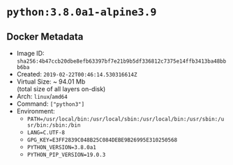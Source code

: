 # `python:3.8.0a1-alpine3.9`

## Docker Metadata

- Image ID: `sha256:4b47ccb20dbe8efb63397bf7e21b9b5df336812c7375e14ffb3413ba48bbb6ba`
- Created: `2019-02-22T00:46:14.530316614Z`
- Virtual Size: ~ 94.01 Mb  
  (total size of all layers on-disk)
- Arch: `linux`/`amd64`
- Command: `["python3"]`
- Environment:
  - `PATH=/usr/local/bin:/usr/local/sbin:/usr/local/bin:/usr/sbin:/usr/bin:/sbin:/bin`
  - `LANG=C.UTF-8`
  - `GPG_KEY=E3FF2839C048B25C084DEBE9B26995E310250568`
  - `PYTHON_VERSION=3.8.0a1`
  - `PYTHON_PIP_VERSION=19.0.3`
